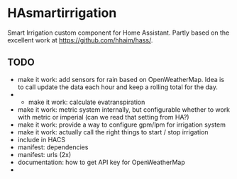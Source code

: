 # HAsmartirrigation
Smart Irrigation custom component for Home Assistant. Partly based on the excellent work at https://github.com/hhaim/hass/.


## TODO
- make it work: add sensors for rain based on OpenWeatherMap. Idea is to call update the data each hour and keep a rolling total for the day.
- - make it work: calculate evatranspiration
- make it work: metric system internally, but configurable whether to work with metric or imperial (can we read that setting from HA?)
- make it work: provide a way to configure gpm/lpm for irrigation system
- make it work: actually call the right things to start / stop irrigation
- include in HACS
- manifest: dependencies
- manifest: urls (2x)
- documentation: how to get API key for OpenWeatherMap
- 

